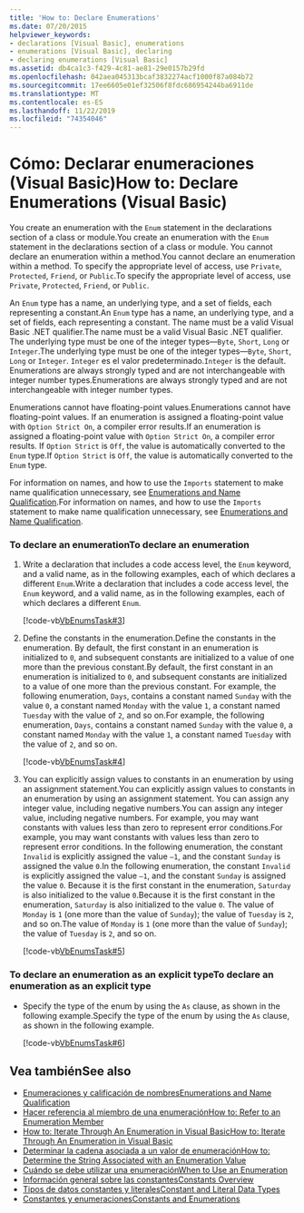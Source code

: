 ```yaml
---
title: 'How to: Declare Enumerations'
ms.date: 07/20/2015
helpviewer_keywords:
- declarations [Visual Basic], enumerations
- enumerations [Visual Basic], declaring
- declaring enumerations [Visual Basic]
ms.assetid: db4ca1c3-f429-4c81-ae81-29e0157b29fd
ms.openlocfilehash: 042aea045313bcaf3832274acf1000f87a084b72
ms.sourcegitcommit: 17ee6605e01ef32506f8fdc686954244ba6911de
ms.translationtype: MT
ms.contentlocale: es-ES
ms.lasthandoff: 11/22/2019
ms.locfileid: "74354046"
---
```

# <a name="how-to-declare-enumerations-visual-basic"></a><span data-ttu-id="30fd6-102">Cómo: Declarar enumeraciones (Visual Basic)</span><span class="sxs-lookup"><span data-stu-id="30fd6-102">How to: Declare Enumerations (Visual Basic)</span></span>
<span data-ttu-id="30fd6-103">You create an enumeration with the `Enum` statement in the declarations section of a class or module.</span><span class="sxs-lookup"><span data-stu-id="30fd6-103">You create an enumeration with the `Enum` statement in the declarations section of a class or module.</span></span> <span data-ttu-id="30fd6-104">You cannot declare an enumeration within a method.</span><span class="sxs-lookup"><span data-stu-id="30fd6-104">You cannot declare an enumeration within a method.</span></span> <span data-ttu-id="30fd6-105">To specify the appropriate level of access, use `Private`, `Protected`, `Friend`, or `Public`.</span><span class="sxs-lookup"><span data-stu-id="30fd6-105">To specify the appropriate level of access, use `Private`, `Protected`, `Friend`, or `Public`.</span></span>  
  
 <span data-ttu-id="30fd6-106">An `Enum` type has a name, an underlying type, and a set of fields, each representing a constant.</span><span class="sxs-lookup"><span data-stu-id="30fd6-106">An `Enum` type has a name, an underlying type, and a set of fields, each representing a constant.</span></span> <span data-ttu-id="30fd6-107">The name must be a valid Visual Basic .NET qualifier.</span><span class="sxs-lookup"><span data-stu-id="30fd6-107">The name must be a valid Visual Basic .NET qualifier.</span></span> <span data-ttu-id="30fd6-108">The underlying type must be one of the integer types—`Byte`, `Short`, `Long` or `Integer`.</span><span class="sxs-lookup"><span data-stu-id="30fd6-108">The underlying type must be one of the integer types—`Byte`, `Short`, `Long` or `Integer`.</span></span> <span data-ttu-id="30fd6-109">`Integer` es el valor predeterminado.</span><span class="sxs-lookup"><span data-stu-id="30fd6-109">`Integer` is the default.</span></span> <span data-ttu-id="30fd6-110">Enumerations are always strongly typed and are not interchangeable with integer number types.</span><span class="sxs-lookup"><span data-stu-id="30fd6-110">Enumerations are always strongly typed and are not interchangeable with integer number types.</span></span>  
  
 <span data-ttu-id="30fd6-111">Enumerations cannot have floating-point values.</span><span class="sxs-lookup"><span data-stu-id="30fd6-111">Enumerations cannot have floating-point values.</span></span> <span data-ttu-id="30fd6-112">If an enumeration is assigned a floating-point value with `Option Strict On`, a compiler error results.</span><span class="sxs-lookup"><span data-stu-id="30fd6-112">If an enumeration is assigned a floating-point value with `Option Strict On`, a compiler error results.</span></span> <span data-ttu-id="30fd6-113">If `Option Strict` is `Off`, the value is automatically converted to the `Enum` type.</span><span class="sxs-lookup"><span data-stu-id="30fd6-113">If `Option Strict` is `Off`, the value is automatically converted to the `Enum` type.</span></span>  
  
 <span data-ttu-id="30fd6-114">For information on names, and how to use the `Imports` statement to make name qualification unnecessary, see [Enumerations and Name Qualification](../../../../visual-basic/programming-guide/language-features/constants-enums/enumerations-and-name-qualification.md).</span><span class="sxs-lookup"><span data-stu-id="30fd6-114">For information on names, and how to use the `Imports` statement to make name qualification unnecessary, see [Enumerations and Name Qualification](../../../../visual-basic/programming-guide/language-features/constants-enums/enumerations-and-name-qualification.md).</span></span>  
  
### <a name="to-declare-an-enumeration"></a><span data-ttu-id="30fd6-115">To declare an enumeration</span><span class="sxs-lookup"><span data-stu-id="30fd6-115">To declare an enumeration</span></span>  
  
1. <span data-ttu-id="30fd6-116">Write a declaration that includes a code access level, the `Enum` keyword, and a valid name, as in the following examples, each of which declares a different `Enum`.</span><span class="sxs-lookup"><span data-stu-id="30fd6-116">Write a declaration that includes a code access level, the `Enum` keyword, and a valid name, as in the following examples, each of which declares a different `Enum`.</span></span>  
  
     [!code-vb[VbEnumsTask#3](~/samples/snippets/visualbasic/VS_Snippets_VBCSharp/VbEnumsTask/VB/Class2.vb#3)]  
  
2. <span data-ttu-id="30fd6-117">Define the constants in the enumeration.</span><span class="sxs-lookup"><span data-stu-id="30fd6-117">Define the constants in the enumeration.</span></span> <span data-ttu-id="30fd6-118">By default, the first constant in an enumeration is initialized to `0`, and subsequent constants are initialized to a value of one more than the previous constant.</span><span class="sxs-lookup"><span data-stu-id="30fd6-118">By default, the first constant in an enumeration is initialized to `0`, and subsequent constants are initialized to a value of one more than the previous constant.</span></span> <span data-ttu-id="30fd6-119">For example, the following enumeration, `Days`, contains a constant named `Sunday` with the value `0`, a constant named `Monday` with the value `1`, a constant named `Tuesday` with the value of `2`, and so on.</span><span class="sxs-lookup"><span data-stu-id="30fd6-119">For example, the following enumeration, `Days`, contains a constant named `Sunday` with the value `0`, a constant named `Monday` with the value `1`, a constant named `Tuesday` with the value of `2`, and so on.</span></span>  
  
     [!code-vb[VbEnumsTask#4](~/samples/snippets/visualbasic/VS_Snippets_VBCSharp/VbEnumsTask/VB/Class2.vb#4)]  
  
3. <span data-ttu-id="30fd6-120">You can explicitly assign values to constants in an enumeration by using an assignment statement.</span><span class="sxs-lookup"><span data-stu-id="30fd6-120">You can explicitly assign values to constants in an enumeration by using an assignment statement.</span></span> <span data-ttu-id="30fd6-121">You can assign any integer value, including negative numbers.</span><span class="sxs-lookup"><span data-stu-id="30fd6-121">You can assign any integer value, including negative numbers.</span></span> <span data-ttu-id="30fd6-122">For example, you may want constants with values less than zero to represent error conditions.</span><span class="sxs-lookup"><span data-stu-id="30fd6-122">For example, you may want constants with values less than zero to represent error conditions.</span></span> <span data-ttu-id="30fd6-123">In the following enumeration, the constant `Invalid` is explicitly assigned the value `–1`, and the constant `Sunday` is assigned the value `0`.</span><span class="sxs-lookup"><span data-stu-id="30fd6-123">In the following enumeration, the constant `Invalid` is explicitly assigned the value `–1`, and the constant `Sunday` is assigned the value `0`.</span></span> <span data-ttu-id="30fd6-124">Because it is the first constant in the enumeration, `Saturday` is also initialized to the value `0`.</span><span class="sxs-lookup"><span data-stu-id="30fd6-124">Because it is the first constant in the enumeration, `Saturday` is also initialized to the value `0`.</span></span> <span data-ttu-id="30fd6-125">The value of `Monday` is `1` (one more than the value of `Sunday`); the value of `Tuesday` is `2`, and so on.</span><span class="sxs-lookup"><span data-stu-id="30fd6-125">The value of `Monday` is `1` (one more than the value of `Sunday`); the value of `Tuesday` is `2`, and so on.</span></span>  
  
     [!code-vb[VbEnumsTask#5](~/samples/snippets/visualbasic/VS_Snippets_VBCSharp/VbEnumsTask/VB/Class2.vb#5)]  
  
### <a name="to-declare-an-enumeration-as-an-explicit-type"></a><span data-ttu-id="30fd6-126">To declare an enumeration as an explicit type</span><span class="sxs-lookup"><span data-stu-id="30fd6-126">To declare an enumeration as an explicit type</span></span>  
  
- <span data-ttu-id="30fd6-127">Specify the type of the enum by using the `As` clause, as shown in the following example.</span><span class="sxs-lookup"><span data-stu-id="30fd6-127">Specify the type of the enum by using the `As` clause, as shown in the following example.</span></span>  
  
     [!code-vb[VbEnumsTask#6](~/samples/snippets/visualbasic/VS_Snippets_VBCSharp/VbEnumsTask/VB/Class2.vb#6)]  
  
## <a name="see-also"></a><span data-ttu-id="30fd6-128">Vea también</span><span class="sxs-lookup"><span data-stu-id="30fd6-128">See also</span></span>

- [<span data-ttu-id="30fd6-129">Enumeraciones y calificación de nombres</span><span class="sxs-lookup"><span data-stu-id="30fd6-129">Enumerations and Name Qualification</span></span>](../../../../visual-basic/programming-guide/language-features/constants-enums/enumerations-and-name-qualification.md)
- [<span data-ttu-id="30fd6-130">Hacer referencia al miembro de una enumeración</span><span class="sxs-lookup"><span data-stu-id="30fd6-130">How to: Refer to an Enumeration Member</span></span>](../../../../visual-basic/programming-guide/language-features/constants-enums/how-to-refer-to-an-enumeration-member.md)
- [<span data-ttu-id="30fd6-131">How to: Iterate Through An Enumeration in Visual Basic</span><span class="sxs-lookup"><span data-stu-id="30fd6-131">How to: Iterate Through An Enumeration in Visual Basic</span></span>](../../../../visual-basic/programming-guide/language-features/constants-enums/how-to-iterate-through-an-enumeration.md)
- [<span data-ttu-id="30fd6-132">Determinar la cadena asociada a un valor de enumeración</span><span class="sxs-lookup"><span data-stu-id="30fd6-132">How to: Determine the String Associated with an Enumeration Value</span></span>](../../../../visual-basic/programming-guide/language-features/constants-enums/how-to-determine-the-string-associated-with-an-enumeration-value.md)
- [<span data-ttu-id="30fd6-133">Cuándo se debe utilizar una enumeración</span><span class="sxs-lookup"><span data-stu-id="30fd6-133">When to Use an Enumeration</span></span>](../../../../visual-basic/programming-guide/language-features/constants-enums/when-to-use-an-enumeration.md)
- [<span data-ttu-id="30fd6-134">Información general sobre las constantes</span><span class="sxs-lookup"><span data-stu-id="30fd6-134">Constants Overview</span></span>](../../../../visual-basic/programming-guide/language-features/constants-enums/constants-overview.md)
- [<span data-ttu-id="30fd6-135">Tipos de datos constantes y literales</span><span class="sxs-lookup"><span data-stu-id="30fd6-135">Constant and Literal Data Types</span></span>](../../../../visual-basic/programming-guide/language-features/constants-enums/constant-and-literal-data-types.md)
- [<span data-ttu-id="30fd6-136">Constantes y enumeraciones</span><span class="sxs-lookup"><span data-stu-id="30fd6-136">Constants and Enumerations</span></span>](../../../../visual-basic/language-reference/constants-and-enumerations.md)
